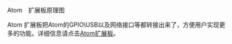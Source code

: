 Atom　扩展板原理图

Atom 扩展板把Atom的GPIO\USB以及网络接口等都转接出来了，方便用户实现更多的功能。详细信息请点击[Atom扩展板](http://docs.intorobot.com/hardware/atom/hardware/#atom扩展板)。

